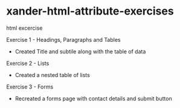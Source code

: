 # xander-html-attribute-exercises
html excercise


Exercise 1 - Headings, Paragraphs and Tables
- Created Title and subtile along with the table of data

Exercise 2 - Lists
- Created a nested table of lists

Exercise 3 - Forms
- Recreated a forms page with contact details and submit button

